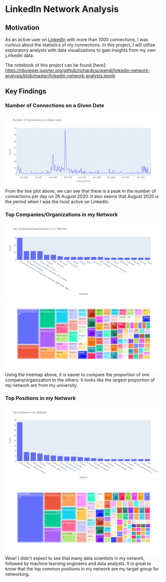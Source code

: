 # LinkedIn Network Analysis

## Motivation
As an active user on [LinkedIn](https://www.linkedin.com/in/richardcsuwandi/) with more than 1000 connections, I was curious about the statistics of my connections. 
In this project, I will utilize exploratory analysis with data visualizations to gain insights from my own LinkedIn data.

The notebook of this project can be found [here]: https://nbviewer.jupyter.org/github/richardcsuwandi/linkedin-network-analysis/blob/master/linkedin-network-analysis.ipynb

## Key Findings

### Number of Connections on a Given Date
![Date Connected](https://github.com/richardcsuwandi/linkedin-network-analysis/blob/master/images/date_connected.png?raw=true)
From the line plot above, we can see that there is a peak in the number of connections per day on 26 August 2020. It also seems that August 2020 is the period when I was the most active on LinkedIn.

### Top Companies/Organizations in my Network
![Company Bar Plot](https://github.com/richardcsuwandi/linkedin-network-analysis/blob/master/images/company_bar.png?raw=true)
![Company Treemap](https://github.com/richardcsuwandi/linkedin-network-analysis/blob/master/images/company_treemap.png?raw=true)
Using the treemap above, it is easier to compare the proportion of one company/organization to the others. It looks like the largest proportion of my network are from my university.

### Top Positions in my Network
![Position Bar Plot](https://github.com/richardcsuwandi/linkedin-network-analysis/blob/master/images/position_bar.png?raw=true)
![Position Treemap](https://github.com/richardcsuwandi/linkedin-network-analysis/blob/master/images/position_treemap.png?raw=true)
Wow! I didn't expect to see that many data scientists in my network, followed by machine learning engineers and data analysts. It is great to know that the top common positions in my network are my target group for networking.
